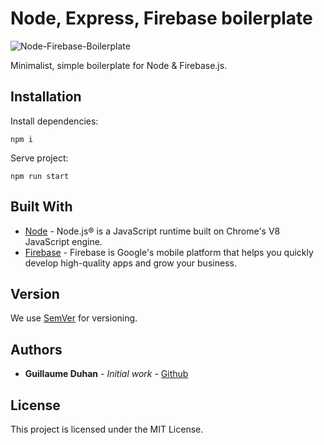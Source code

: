 # Node, Express, Firebase boilerplate

![Node-Firebase-Boilerplate](https://myhappyagency.com/blog/wp-content/uploads/2020/01/node-firebase.png)

Minimalist, simple boilerplate for Node & Firebase.js.

## Installation

Install dependencies:
```
npm i
```
Serve project:
```
npm run start
```

## Built With

* [Node](https://nodejs.org) - Node.js® is a JavaScript runtime built on Chrome's V8 JavaScript engine.
* [Firebase](https://firebase.google.com/) - Firebase is Google's mobile platform that helps you quickly develop high-quality apps and grow your business.

## Version

We use [SemVer](http://semver.org/) for versioning.

## Authors

* **Guillaume Duhan** - *Initial work* - [Github](https://github.com/guillaumeduhan)

## License

This project is licensed under the MIT License.
